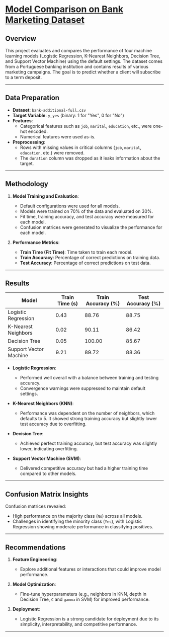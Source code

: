 
# [Model Comparison on Bank Marketing Dataset](bank_term_offer.ipynb)
## Overview
This project evaluates and compares the performance of four machine learning models (Logistic Regression, K-Nearest Neighbors, Decision Tree, and Support Vector Machine) using the default settings. The dataset comes from a Portuguese banking institution and contains results of various marketing campaigns. The goal is to predict whether a client will subscribe to a term deposit.

---

## Data Preparation
- **Dataset**: `bank-additional-full.csv`
- **Target Variable**: `y_yes` (binary: 1 for "Yes", 0 for "No")
- **Features**:
  - Categorical features such as `job`, `marital`, `education`, etc., were one-hot encoded.
  - Numerical features were used as-is.
- **Preprocessing**:
  - Rows with missing values in critical columns (`job`, `marital`, `education`, etc.) were removed.
  - The `duration` column was dropped as it leaks information about the target.

---

## Methodology
1. **Model Training and Evaluation**:
   - Default configurations were used for all models.
   - Models were trained on 70% of the data and evaluated on 30%.
   - Fit time, training accuracy, and test accuracy were measured for each model.
   - Confusion matrices were generated to visualize the performance for each model.

2. **Performance Metrics**:
   - **Train Time (Fit Time)**: Time taken to train each model.
   - **Train Accuracy**: Percentage of correct predictions on training data.
   - **Test Accuracy**: Percentage of correct predictions on test data.

---

## Results

| Model                | Train Time (s) | Train Accuracy (%) | Test Accuracy (%) |
|----------------------|----------------|---------------------|-------------------|
| Logistic Regression  | 0.43           | 88.76              | 88.75             |
| K-Nearest Neighbors  | 0.02           | 90.11              | 86.42             |
| Decision Tree        | 0.05           | 100.00             | 85.67             |
| Support Vector Machine | 9.21          | 89.72              | 88.36             |

- **Logistic Regression**:
  - Performed well overall with a balance between training and testing accuracy.
  - Convergence warnings were suppressed to maintain default settings.

- **K-Nearest Neighbors (KNN)**:
  - Performance was dependent on the number of neighbors, which defaults to 5. It showed strong training accuracy but slightly lower test accuracy due to overfitting.

- **Decision Tree**:
  - Achieved perfect training accuracy, but test accuracy was slightly lower, indicating overfitting.

- **Support Vector Machine (SVM)**:
  - Delivered competitive accuracy but had a higher training time compared to other models.

---

## Confusion Matrix Insights
Confusion matrices revealed:
- High performance on the majority class (`No`) across all models.
- Challenges in identifying the minority class (`Yes`), with Logistic Regression showing moderate performance in classifying positives.

---

## Recommendations
   
1. **Feature Engineering**:
   - Explore additional features or interactions that could improve model performance.

2. **Model Optimization**:
   - Fine-tune hyperparameters (e.g., neighbors in KNN, depth in Decision Tree, `C` and `gamma` in SVM) for improved performance.

3. **Deployment**:
   - Logistic Regression is a strong candidate for deployment due to its simplicity, interpretability, and competitive performance.

---
